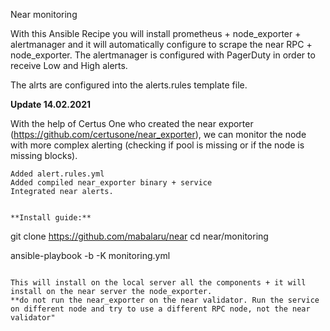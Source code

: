 Near monitoring

With this Ansible Recipe you will install prometheus + node_exporter + alertmanager and it will automatically configure to scrape the near RPC + node_exporter.
The alertmanager is configured with PagerDuty in order to receive Low and High alerts. 

The alrts are configured into the alerts.rules template file. 


**Update 14.02.2021**

With the help of Certus One who created the near exporter (https://github.com/certusone/near_exporter), we can monitor the node with more complex alerting (checking if pool is missing or if the node is missing blocks).
```
Added alert.rules.yml
Added compiled near_exporter binary + service
Integrated near alerts. 


**Install guide:**

```
git clone https://github.com/mabalaru/near
cd near/monitoring

ansible-playbook -b -K monitoring.yml
```

This will install on the local server all the components + it will install on the near server the node_exporter. 
**do not run the near_exporter on the near validator. Run the service on different node and try to use a different RPC node, not the near validator"
